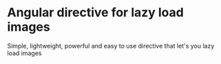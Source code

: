 Angular directive for lazy load images
==========

Simple, lightweight, powerful and easy to use directive that let's you lazy load images
